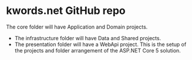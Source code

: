 # kwords.net GitHub repo 
The core folder will have Application and Domain projects.
- The infrastructure folder will have Data and Shared projects.
- The presentation folder will have a WebApi project.
This is the setup of the projects and folder arrangement of the ASP.NET Core 5 solution.